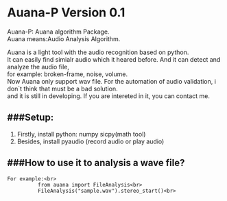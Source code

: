 Auana-P Version 0.1
=======

Auana-P: Auana algorithm Package.<br>
Auana means:Audio Analysis Algorithm.<br>

Auana is a light tool with the audio recognition based on python.<br>
It can easily find simialr audio which it heared before. And it can detect and analyze the audio file,<br>
for example: broken-frame, noise, volume.<br>
Now Auana only support wav file. For the automation of audio validation, i don`t think that must be a bad solution.<br>
and it is still in developing. If you are intereted in it, you can contact me.<br>

###Setup:
-----------------------------------
1) Firstly, install python: numpy sicpy(math tool)<br>
2) Besides, install pyaudio (record audio or play audio)<br>



###How to use it to analysis a wave file?
-----------------------------------
    For example:<br>
              from auana import FileAnalysis<br>
              FileAnalysis("sample.wav").stereo_start()<br>
